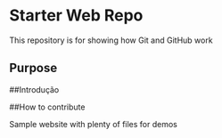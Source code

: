 # Starter Web Repo

This repository is for showing how Git and GitHub work

## Purpose

##Introdução

##How to contribute

Sample website with plenty of files for demos